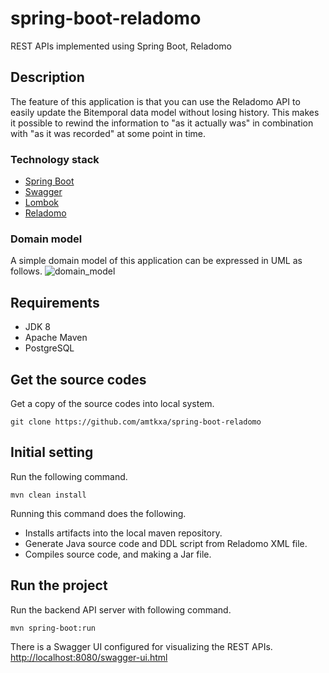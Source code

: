 # spring-boot-reladomo
REST APIs implemented using Spring Boot, Reladomo

## Description
The feature of this application is that you can use the Reladomo API to easily update the Bitemporal data model without losing history.
This makes it possible to rewind the information to "as it actually was" in combination with "as it was recorded" at some point in time.

### Technology stack
* [Spring Boot](https://github.com/spring-projects/spring-boot)
* [Swagger](https://github.com/swagger-api/swagger-ui)
* [Lombok](https://github.com/rzwitserloot/lombok)
* [Reladomo](https://github.com/goldmansachs/reladomo)

### Domain model
A simple domain model of this application can be expressed in UML as follows.
![domain_model](https://user-images.githubusercontent.com/32428472/50054750-b2e45800-0188-11e9-8aeb-fad5262e78d8.png)

## Requirements
* JDK 8
* Apache Maven
* PostgreSQL

## Get the source codes
Get a copy of the source codes into local system.
```
git clone https://github.com/amtkxa/spring-boot-reladomo
```

## Initial setting
Run the following command.
```
mvn clean install
```
Running this command does the following.
* Installs artifacts into the local maven repository.
* Generate Java source code and DDL script from Reladomo XML file.
* Compiles source code, and making a Jar file.

## Run the project
Run the backend API server with following command.
```
mvn spring-boot:run
```

There is a Swagger UI configured for visualizing the REST APIs.<br>
[http://localhost:8080/swagger-ui.html](http://localhost:8080/swagger-ui.html)

